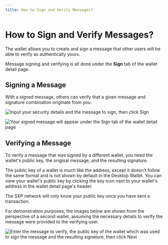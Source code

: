 ```yaml
---
title: How to Sign and Verify Messages?
---
```


# How to Sign and Verify Messages?

The wallet allows you to create and sign a message that other users will be able to verify as authentically yours.

Message signing and verifying is all done under the **Sign** tab of the wallet detail page.

## Signing a Message

With a signed message, others can verify that a given message and signature combination originate from you.

![Input your security details and the message to sign, then click Sign](/desktop-wallet/assets/signmessage.png)

![Your signed message will appear under the Sign tab of the wallet detail page](/desktop-wallet/assets/signedmessages.png)

## Verifying a Message

To verify a message that was signed by a different wallet, you need the wallet's public key, the original message, and the resulting signature.

<x-alert type="success">
The public key of a wallet is much like the address, except it doesn't follow the same format and is not shown by default in the Desktop Wallet. You can view your wallet's public key by clicking the key icon next to your wallet's address in the wallet detail page's header.
</x-alert>

The SXP network will only know your public key once you have sent a transaction.

For demonstration purposes, the images below are shown from the perspective of a second wallet, assuming the necessary details to verify the message were provided to the verifying user.

![Enter the message to verify, the public key of the wallet which was used to sign the message and the resulting signature, then click Next](/desktop-wallet/assets/verifymessage.png)

